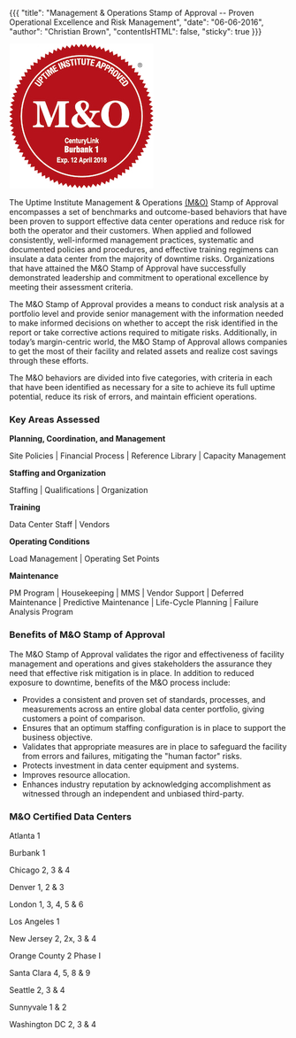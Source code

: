 {{{
  "title": "Management & Operations Stamp of Approval -- Proven Operational Excellence and Risk Management",
  "date": "06-06-2016",
  "author": "Christian Brown",
  "contentIsHTML": false,
  "sticky": true
}}}

![M&O Seal](../images/m-and-o-logo.jpg)

The Uptime Institute Management & Operations [(M&O)](//www.ctl.io/compliance/management-operations-stamp-of-approval/) Stamp of Approval encompasses a set of benchmarks and outcome-based behaviors that have been proven to support effective data center operations and reduce risk for both the operator and their customers. When applied and followed consistently, well-informed management practices, systematic and documented policies and procedures, and effective training regimens can insulate a data center from the majority of downtime risks. Organizations that have attained the M&O Stamp of Approval have successfully demonstrated leadership and commitment to operational excellence by meeting their assessment criteria.

The M&O Stamp of Approval provides a means to conduct risk analysis at a portfolio level and provide senior management with the information needed to make informed decisions on whether to accept the risk identified in the report or take corrective actions required to mitigate risks. Additionally, in today’s margin-centric world, the M&O Stamp of Approval allows companies to get the most of their facility and related assets and realize cost savings through these efforts.

The M&O behaviors are divided into five categories, with criteria in each that have been identified as necessary for a site to achieve its full uptime potential, reduce its risk of errors, and maintain efficient operations.

### Key Areas Assessed

**Planning, Coordination, and Management**

Site Policies | Financial Process | Reference Library | Capacity Management

**Staffing and Organization**

Staffing | Qualifications | Organization

**Training**

Data Center Staff | Vendors

**Operating Conditions**

Load Management | Operating Set Points

**Maintenance**

PM Program | Housekeeping | MMS | Vendor Support | Deferred Maintenance | Predictive Maintenance | Life-Cycle Planning | Failure Analysis Program

### Benefits of M&O Stamp of Approval

The M&O Stamp of Approval validates the rigor and effectiveness of facility management and operations and gives stakeholders the assurance they need that effective risk mitigation is in place. In addition to reduced exposure to downtime, benefits of the M&O process include:

* Provides a consistent and proven set of standards, processes, and measurements across an entire global data center portfolio, giving customers a point of comparison.
* Ensures that an optimum staffing configuration is in place to support the business objective.
* Validates that appropriate measures are in place to safeguard the facility from errors and failures, mitigating the "human factor" risks.
* Protects investment in data center equipment and systems.
* Improves resource allocation.
* Enhances industry reputation by acknowledging accomplishment as witnessed through an independent and unbiased third-party.

### M&O Certified Data Centers

Atlanta 1

Burbank 1

Chicago 2, 3 & 4

Denver 1, 2 & 3

London 1, 3, 4, 5 & 6

Los Angeles 1

New Jersey 2, 2x, 3 & 4

Orange County 2 Phase I

Santa Clara 4, 5, 8 & 9

Seattle 2, 3 & 4

Sunnyvale 1 & 2

Washington DC 2, 3 & 4
